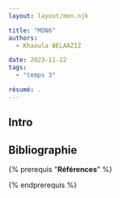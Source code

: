 ```yaml
---
layout: layout/mon.njk

title: "MON6"
authors:
  - Khaoula BELAAZIZ

date: 2023-11-22
tags: 
  - "temps 3"

résumé: .
---
```



## Intro

## Bibliographie 
{% prerequis "**Références**" %}

{% endprerequis %}


